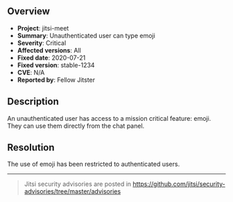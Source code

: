 ## Overview

* **Project**: jitsi-meet
* **Summary**:  Unauthenticated user can type emoji
* **Severity**: Critical
* **Affected versions**: All
* **Fixed date**: 2020-07-21
* **Fixed version**: stable-1234
* **CVE**: N/A
* **Reported by**: Fellow Jitster

## Description

An unauthenticated user has access to a mission critical feature: emoji. They
can use them directly from the chat panel.

## Resolution

The use of emoji has been restricted to authenticated users.

---

> Jitsi security advisories are posted in https://github.com/jitsi/security-advisories/tree/master/advisories
